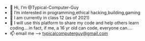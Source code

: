 - 👋 Hi, I’m @Typical-Computer-Guy
- 👀 I’m interested in programming,ethical hacking,building,gaming
- 🌱 I am currently in class 12 (as of 2021)
- 💞️ I will use this platform to share my code and help others learn coding....in fact, if me, a 16 yr old can code, everyone can....
- 📫 email me --> typicalcomputerguy@gmail.com

<!---
Typical-Computer-Guy/Typical-Computer-Guy is a ✨ special ✨ repository because its `README.md` (this file) appears on your GitHub profile.
You can click the Preview link to take a look at your changes.
--->
